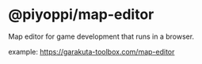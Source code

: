 # @piyoppi/map-editor

Map editor for game development that runs in a browser.

example: https://garakuta-toolbox.com/map-editor
